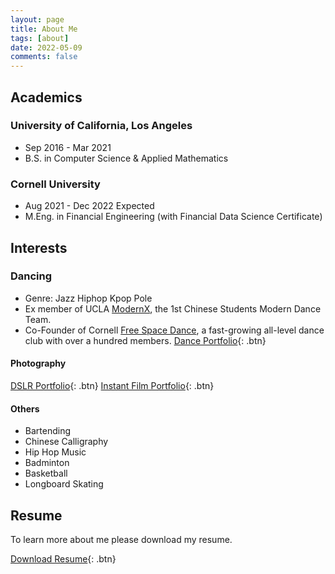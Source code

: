 ```yaml
---
layout: page
title: About Me
tags: [about]
date: 2022-05-09
comments: false
---
```


## Academics
### University of California, Los Angeles
* Sep 2016 - Mar 2021
* B.S. in Computer Science & Applied Mathematics

### Cornell University
* Aug 2021 - Dec 2022 Expected
* M.Eng. in Financial Engineering (with Financial Data Science Certificate)


## Interests
### Dancing
* Genre: Jazz Hiphop Kpop Pole
* Ex member of UCLA [ModernX](https://www.youtube.com/channel/UCB9BrzoqaHIm_H0ug1yydFQ), the 1st Chinese Students Modern Dance Team.
* Co-Founder of Cornell [Free Space Dance](https://cornell.campusgroups.com/space/club_signup), a fast-growing all-level dance club with over a hundred members.
[Dance Portfolio](https://github.com/sihanmin/dance/){: .btn}

#### Photography
[DSLR Portfolio](https://github.com/sihanmin/dslr/){: .btn}
[Instant Film Portfolio](https://github.com/sihanmin/instant/){: .btn}

#### Others
* Bartending
* Chinese Calligraphy
* Hip Hop Music
* Badminton
* Basketball
* Longboard Skating


## Resume

To learn more about me please download my resume.
      
[Download Resume](https://github.com/sihanmin/sihanmin.github.io/assets/resume.pdf){: .btn}
